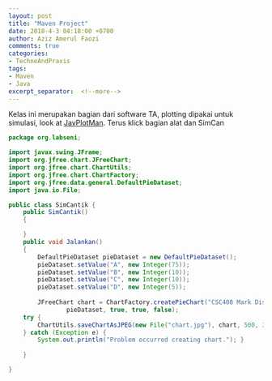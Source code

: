 ```yaml
---
layout: post
title: "Maven Project"
date: 2018-4-3 04:18:00 +0700
author: Aziz Amerul Faozi
comments: true
categories: 
- TechneAndPraxis
tags:
- Maven
- Java
excerpt_separator:  <!--more-->
---
```

Kelas ini merupakan bagian dari software TA, plotting dipakai untuk simulasi, look at [JavPlotMan](https://github.com/faoziaziz/JavPlotMan). Terus klick bagian alat dan SimCan

```java
package org.labseni;

import javax.swing.JFrame;
import org.jfree.chart.JFreeChart;
import org.jfree.chart.ChartUtils;
import org.jfree.chart.ChartFactory;
import org.jfree.data.general.DefaultPieDataset;
import java.io.File;

public class SimCantik {
	public SimCantik()
	{

	}
	public void Jalankan()
	{
		DefaultPieDataset pieDataset = new DefaultPieDataset();
		pieDataset.setValue("A", new Integer(75));
		pieDataset.setValue("B", new Integer(10));
		pieDataset.setValue("C", new Integer(10));
		pieDataset.setValue("D", new Integer(5));
	
		JFreeChart chart = ChartFactory.createPieChart("CSC408 Mark Distribution", //Title
				pieDataset, true, true, false);
	try {
		ChartUtils.saveChartAsJPEG(new File("chart.jpg"), chart, 500, 300);
	} catch (Exception e) {
		System.out.println("Problem occurred creating chart."); }
	
	}

}
```
